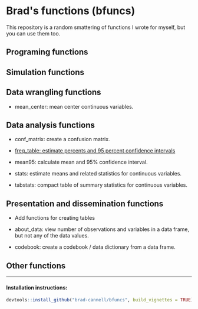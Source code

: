<!-- README.md is generated from README.Rmd. Please edit that file -->
Brad's functions (bfuncs)
=========================

This repository is a random smattering of functions I wrote for myself, but you can use them too.

<!-- Need to make help vignettes and link to them below -->
Programing functions
--------------------

Simulation functions
--------------------

Data wrangling functions
------------------------

-   mean\_center: mean center continuous variables.

Data analysis functions
-----------------------

-   conf\_matrix: create a confusion matrix.

-   [freq\_table: estimate percents and 95 percent confidence intervals](https://rawgit.com/brad-cannell/bfuncs/master/inst/doc/Frequency_Tables.html)

-   mean95: calculate mean and 95% confidence interval.

-   stats: estimate means and related statistics for continuous variables.

-   tabstats: compact table of summary statistics for continuous variables.

Presentation and dissemination functions
----------------------------------------

-   Add functions for creating tables

-   about\_data: view number of observations and variables in a data frame, but not any of the data values.

-   codebook: create a codebook / data dictionary from a data frame.

Other functions
---------------

------------------------------------------------------------------------

#### Installation instructions:

``` r
devtools::install_github("brad-cannell/bfuncs", build_vignettes = TRUE)
```
